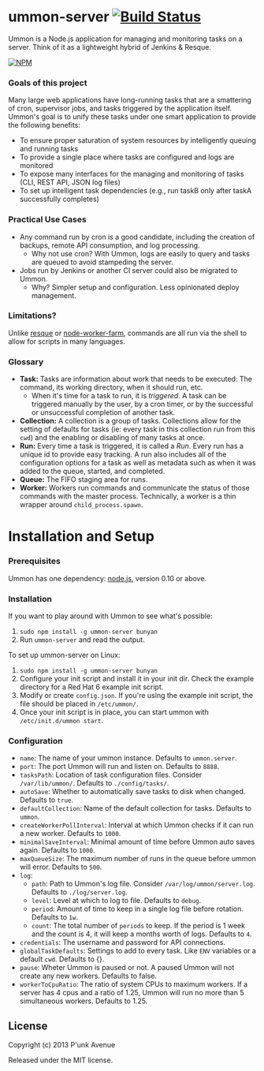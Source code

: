 # ummon-server [![Build Status](https://secure.travis-ci.org/punkave/ummon-server.png?branch=master)](http://travis-ci.org/punkave/ummon-server)

Ummon is a Node.js application for managing and monitoring tasks on a server. Think of it as a lightweight hybrid of Jenkins & Resque.

[![NPM](https://nodei.co/npm/ummon-server.png)](https://nodei.co/npm/ummon-server/)

### Goals of this project

Many large web applications have long-running tasks that are a smattering of cron, supervisor jobs, and tasks triggered by the application itself. Ummon's goal is to unify these tasks under one smart application to provide the following benefits:

* To ensure proper saturation of system resources by intelligently queuing and running tasks
* To provide a single place where tasks are configured and logs are monitored
* To expose many interfaces for the managing and monitoring of tasks (CLI, REST API, JSON log files)
* To set up intelligent task dependencies (e.g., run taskB only after taskA successfully completes)

### Practical Use Cases

* Any command run by cron is a good candidate, including the creation of backups, remote API consumption, and log processing.
  * Why not use cron? With Ummon, logs are easily to query and tasks are queued to avoid stampeding the server.
* Jobs run by Jenkins or another CI server could also be migrated to Ummon.
  * Why? Simpler setup and configuration. Less opinionated deploy management.

### Limitations?

Unlike [resque](https://github.com/resque/resque) or [node-worker-farm](https://github.com/rvagg/node-worker-farm), commands are all run via the shell to allow for scripts in many languages.

### Glossary

* **Task:** Tasks are information about work that needs to be executed: The command, its working directory, when it should run, etc.
  * When it's time for a task to run, it is *triggered*. A task can be triggered manually by the user, by a cron timer, or by the successful or unsuccessful completion of another task.
* **Collection:** A collection is a group of tasks. Collections allow for the setting of defaults for tasks (ie: every task in this collection run from this `cwd`) and the enabling or disabling of many tasks at once.
* **Run:** Every time a task is triggered, it is called a *Run*. Every run has a unique id to provide easy tracking. A run also includes all of the configuration options for a task as well as metadata such as when it was added to the queue, started, and completed.
* **Queue:** The FIFO staging area for runs.
* **Worker:** Workers run commands and communicate the status of those commands with the master process. Technically, a worker is a thin wrapper around `child_process.spawn`.

# Installation and Setup

### Prerequisites

Ummon has one dependency: [node.js](http://nodejs.org/), version 0.10 or above.

### Installation

If you want to play around with Ummon to see what's possible:

1. `sudo npm install -g ummon-server bunyan`
2. Run `ummon-server` and read the output.

To set up ummon-server on Linux:

1. `sudo npm install -g ummon-server bunyan`
2. Configure your init script and install it in your init dir. Check the example directory for a Red Hat 6 example init script.
3. Modify or create `config.json`. If you're using the example init script, the file should be placed in `/etc/ummon/`.
4. Once your init script is in place, you can start ummon with `/etc/init.d/ummon start`.

### Configuration

* `name`: The name of your ummon instance. Defaults to `ummon.server`.
* `port`: The port Ummon will run and listen on. Defaults to `8888`.
* `tasksPath`: Location of task configuration files. Consider `/var/lib/ummon/`. Defaults to  `./config/tasks/`.
* `autoSave`: Whether to automatically save tasks to disk when changed. Defaults to `true`.
* `defaultCollection`: Name of the default collection for tasks. Defaults to  `ummon`.
* `createWorkerPollInterval`: Interval at which Ummon checks if it can run a new worker. Defaults to  `1000`.
* `minimalSaveInterval`: Minimal amount of time before Ummon auto saves again. Defaults to `1000`.
* `maxQueueSize`: The maximum number of runs in the queue before ummon will error. Defaults to `500`.
* `log`:
  * `path`: Path to Ummon's log file. Consider `/var/log/ummon/server.log`. Defaults to `./log/server.log`.
  * `level`: Level at which to log to file. Defaults to `debug`.
  * `period`: Amount of time to keep in a single log file before rotation. Defaults to `1w`.
  * `count`: The total number of `periods` to keep. If the period is 1 week and the count is 4, it will keep a months worth of logs. Defaults to `4`.
* `credentials`: The username and password for API connections.
* `globalTaskDefaults`: Settings to add to every task. Like `ENV` variables or a default `cwd`. Defaults to {}.
* `pause`: Wheter Ummon is paused or not. A paused Ummon will not create any new workers. Defaults to false.
* `workerToCpuRatio`: The ratio of system CPUs to maximum workers. If a server has 4 cpus and a ratio of 1.25, Ummon will run no more than 5 simultaneous workers. Defaults to 1.25.

## License
Copyright (c) 2013 P'unk Avenue

Released under the MIT license.

